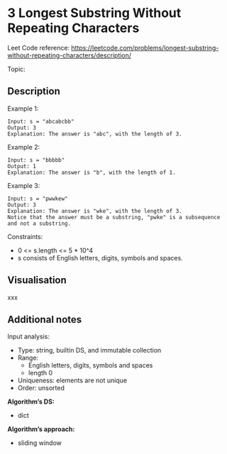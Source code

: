 # 3 Longest Substring Without Repeating Characters

Leet Code reference: https://leetcode.com/problems/longest-substring-without-repeating-characters/description/

Topic:

## Description

Example 1:

    Input: s = "abcabcbb"
    Output: 3
    Explanation: The answer is "abc", with the length of 3.

Example 2:

    Input: s = "bbbbb"
    Output: 1
    Explanation: The answer is "b", with the length of 1.

Example 3:

    Input: s = "pwwkew"
    Output: 3
    Explanation: The answer is "wke", with the length of 3.
    Notice that the answer must be a substring, "pwke" is a subsequence and not a substring.

Constraints:

- 0 <= s.length <= 5 * 10^4
- s consists of English letters, digits, symbols and spaces.

## Visualisation

xxx

## Additional notes

Input analysis:

- Type: string, builtin DS, and immutable collection
- Range: 
  - English letters, digits, symbols and spaces
  - length 0
- Uniqueness: elements are not unique
- Order: unsorted

**Algorithm’s DS:** 
- dict

**Algorithm’s approach:**
- sliding window
